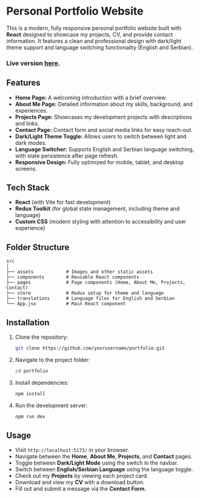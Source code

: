 # Personal Portfolio Website

This is a modern, fully responsive personal portfolio website built with **React** designed to showcase my projects, CV, and provide contact information. It features a clean and professional design with dark/light theme support and language switching functionality (English and Serbian).

### Live version [here](https://igortintor-portfolio.netlify.app/).

## Features

- **Home Page:** A welcoming introduction with a brief overview.
- **About Me Page:** Detailed information about my skills, background, and experiences.
- **Projects Page:** Showcases my development projects with descriptions and links.
- **Contact Page:** Contact form and social media links for easy reach-out.
- **Dark/Light Theme Toggle:** Allows users to switch between light and dark modes.
- **Language Switcher:** Supports English and Serbian language switching, with state persistence after page refresh.
- **Responsive Design:** Fully optimized for mobile, tablet, and desktop screens.

## Tech Stack

- **React** (with Vite for fast development)
- **Redux Toolkit** (for global state management, including theme and language)
- **Custom CSS** (modern styling with attention to accessibility and user experience)

## Folder Structure
```
src
│
├── assets            # Images and other static assets
├── components        # Reusable React components
├── pages             # Page components (Home, About Me, Projects, Contact)
├── store             # Redux setup for theme and language
├── translations      # Language files for English and Serbian
└── App.jsx           # Main React component
```

## Installation

1. Clone the repository:
   ```bash
   git clone https://github.com/yourusername/portfolio.git
   ```
2. Navigate to the project folder:
   ```bash
   cd portfolio
   ```
3. Install dependencies:
   ```bash
   npm install
   ```
4. Run the development server:
   ```bash
   npm run dev
   ```

## Usage

- Visit `http://localhost:5173/` in your browser.
- Navigate between the **Home**, **About Me**, **Projects**, and **Contact** pages.
- Toggle between **Dark/Light Mode** using the switch in the navbar.
- Switch between **English/Serbian Language** using the language toggle.
- Check out my **Projects** by viewing each project card.
- Download and view my **CV** with a download button.
- Fill out and submit a message via the **Contact Form**.
